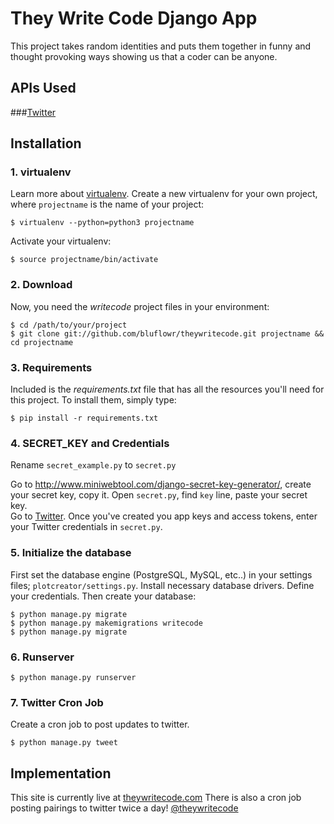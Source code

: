 
# They Write Code Django App

This project takes random identities and puts them together in funny and thought provoking ways showing us that a coder can be anyone.

## APIs Used

###[Twitter](https://dev.twitter.com/)  

## Installation

### 1. virtualenv

Learn more about [virtualenv](http://www.virtualenv.org/). Create a new virtualenv for your own project, where `projectname` is the name of your project:

`$ virtualenv --python=python3 projectname`

Activate your virtualenv:

`$ source projectname/bin/activate`

### 2. Download
Now, you need the *writecode* project files in your environment:

    $ cd /path/to/your/project
    $ git clone git://github.com/bluflowr/theywritecode.git projectname && cd projectname

### 3. Requirements
Included is the *requirements.txt* file that has all the resources you'll need for this project. To install them, simply type:

`$ pip install -r requirements.txt`  

### 4. SECRET_KEY and Credentials
Rename `secret_example.py` to `secret.py`

Go to <http://www.miniwebtool.com/django-secret-key-generator/>, create your secret key, copy it. Open `secret.py`, find `key` line, paste your secret key.  
Go to [Twitter](https://dev.twitter.com/). Once you've created you app keys and access tokens, enter your Twitter credentials in `secret.py`.

### 5. Initialize the database

First set the database engine (PostgreSQL, MySQL, etc..) in your settings files; `plotcreator/settings.py`. Install necessary database drivers. Define your credentials. Then create your database:

    $ python manage.py migrate
    $ python manage.py makemigrations writecode
    $ python manage.py migrate


### 6. Runserver

    $ python manage.py runserver

### 7. Twitter Cron Job

Create a cron job to post updates to twitter. 

	$ python manage.py tweet 

## Implementation
This site is currently live at [theywritecode.com](http://theywritecode.com/)
There is also a cron job posting pairings to twitter twice a day! [@theywritecode](https://twitter.com/theywritecode)